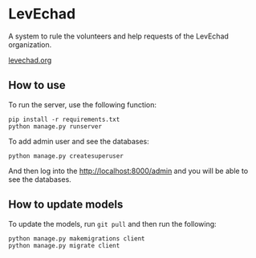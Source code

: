 LevEchad
===========

A system to rule the volunteers and help requests of the LevEchad organization.

[levechad.org](http://levechad.org)

How to use
-----------

To run the server, use the following function:

    pip install -r requirements.txt
    python manage.py runserver

To add admin user and see the databases:

    python manage.py createsuperuser

And then log into the <http://localhost:8000/admin> and you will be able to see the databases.

How to update models
------------
To update the models, run ```git pull``` and then run the following:

    python manage.py makemigrations client
    python manage.py migrate client


